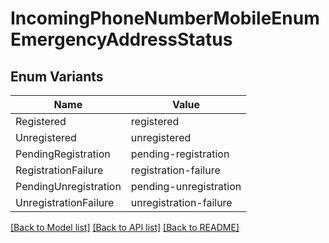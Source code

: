 # IncomingPhoneNumberMobileEnumEmergencyAddressStatus

## Enum Variants

| Name | Value |
|---- | -----|
| Registered | registered |
| Unregistered | unregistered |
| PendingRegistration | pending-registration |
| RegistrationFailure | registration-failure |
| PendingUnregistration | pending-unregistration |
| UnregistrationFailure | unregistration-failure |


[[Back to Model list]](../README.md#documentation-for-models) [[Back to API list]](../README.md#documentation-for-api-endpoints) [[Back to README]](../README.md)


